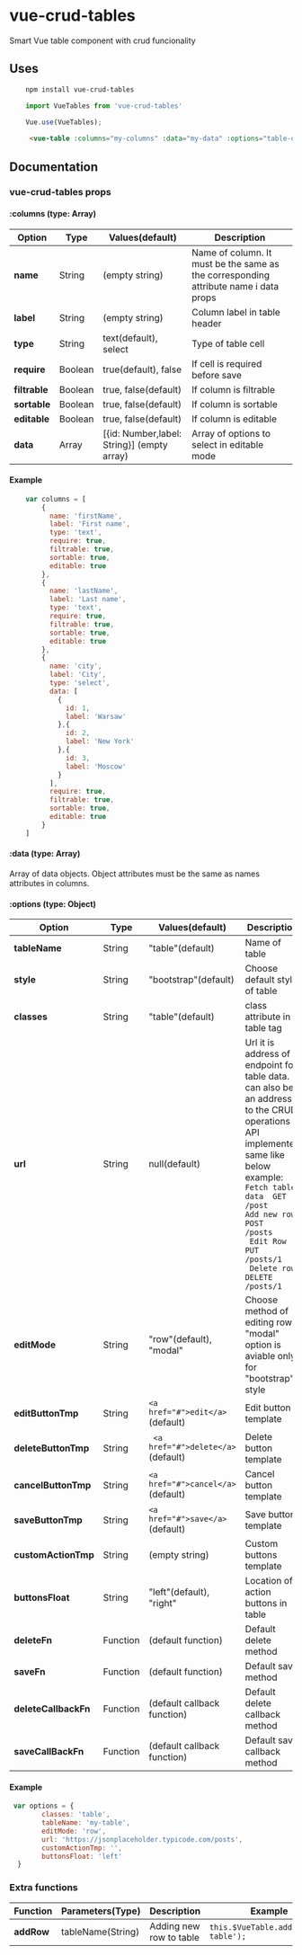 # vue-crud-tables
Smart Vue table component with crud funcionality

## Uses

``` bash
    npm install vue-crud-tables
```

```javascript
    import VueTables from 'vue-crud-tables'
    
    Vue.use(VueTables);
```
```html
     <vue-table :columns="my-columns" :data="my-data" :options="table-options"></vue-table>
```

## Documentation

### vue-crud-tables props

#### :columns (type: Array) 

| Option        | Type    | Values(default)           | Description  |
| ------------- |---------|---------------------------| -------------|
| **name**          | String  |(empty string)             | Name of column. It must be the same as the corresponding attribute name i data props  |
| **label**         | String  |(empty string)             | Column label in table header |
| **type**          | String  |text(default), select           | Type of table cell|
| **require**       | Boolean |true(default), false               | If cell is required before save|
| **filtrable**       | Boolean |true, false(default)              | If column is filtrable|
| **sortable**       | Boolean |true, false(default)               | If column is sortable|
| **editable**       | Boolean |true, false(default)               | If column is editable|
| **data**       | Array |[{id: Number,label: String}] (empty array) | Array of options to select in editable mode|

#### Example

```javascript
    var columns = [
        {
          name: 'firstName',
          label: 'First name',
          type: 'text',
          require: true,
          filtrable: true,
          sortable: true,
          editable: true
        },
        {
          name: 'lastName',
          label: 'Last name',
          type: 'text',
          require: true,
          filtrable: true,
          sortable: true,
          editable: true
        },
        {
          name: 'city',
          label: 'City',
          type: 'select',
          data: [
            {
              id: 1,
              label: 'Warsaw'
            },{
              id: 2,
              label: 'New York'
            },{
              id: 3,
              label: 'Moscow'
            }
          ],
          require: true,
          filtrable: true,
          sortable: true,
          editable: true
        }
    ]
```
#### :data (type: Array) 
Array of data objects. Object attributes must be the same as names attributes in columns.


#### :options (type: Object) 


| Option        | Type    | Values(default)           | Description  |
| ------------- |---------|---------------------------| -------------|
| **tableName**          | String  |"table"(default)             | Name of table|
| **style**          | String  |"bootstrap"(default)          | Choose default style of table |
| **classes**       | String |"table"(default) | class attribute in table tag|
| **url**       | String |null(default) |Url it is address of endpoint for table data. It can also be an address to the CRUD operations  API implemented same like below example:<br> ```Fetch table data  GET     /post``` <br>  ```Add new row       POST    /posts``` <br>``` Edit Row        PUT     /posts/1```<br>``` Delete row        DELETE  /posts/1``` |
| **editMode**       | String |"row"(default), "modal"           | Choose method of editing row, "modal" option is aviable only for "bootstrap" style |
| **editButtonTmp**       | String |``` <a href="#">edit</a> ```  (default)            | Edit button template|
| **deleteButtonTmp**       | String |``` <a href="#">delete</a>```  (default)               | Delete button template|
| **cancelButtonTmp**       | String |``` <a href="#">cancel</a> ```  (default)               | Cancel button template|
| **saveButtonTmp**       | String |``` <a href="#">save</a> ```  (default)               | Save button template|
| **customActionTmp**       | String |(empty string)                   | Custom buttons template|
| **buttonsFloat**       | String |"left"(default), "right" |Location of action buttons in table |
| **deleteFn**       | Function |(default  function) | Default delete method|
| **saveFn**       | Function |(default  function) | Default save method|
| **deleteCallbackFn**       | Function |(default callback function) | Default delete callback method|
| **saveCallBackFn**        | Function |(default callback function) | Default save callback method|

#### Example

```javascript
 var options = {       
        classes: 'table',
        tableName: 'my-table',
        editMode: 'row',  
        url: 'https://jsonplaceholder.typicode.com/posts',             
        customActionTmp: '', 
        buttonsFloat: 'left'
  }
```

### Extra functions

| Function        | Parameters(Type)    |   Description  | Example |
| ------------- |--------- |-------------|------------- |
| **addRow**         | tableName(String)  |Adding new row to table           | ```this.$VueTable.addRow('my-table'); ``` |









